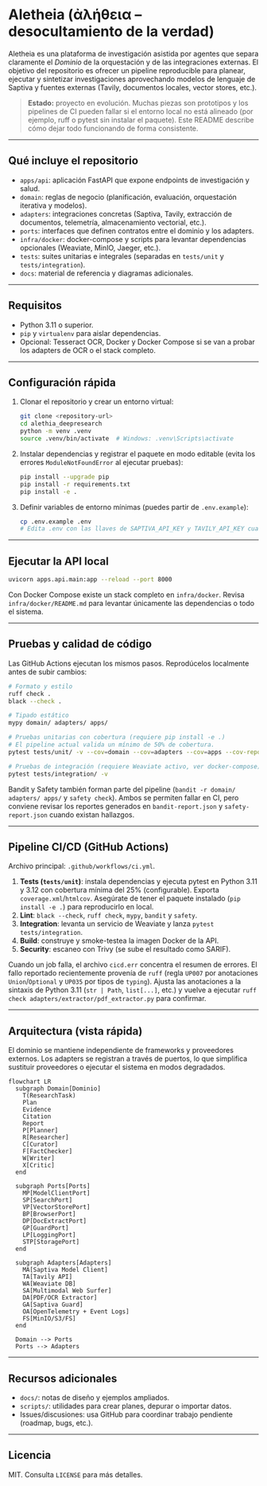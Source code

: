 # Aletheia (ἀλήθεια – desocultamiento de la verdad)

Aletheia es una plataforma de investigación asistida por agentes que separa claramente el
*Dominio* de la orquestación y de las integraciones externas. El objetivo del repositorio es
ofrecer un pipeline reproducible para planear, ejecutar y sintetizar investigaciones
aprovechando modelos de lenguaje de Saptiva y fuentes externas (Tavily, documentos locales,
vector stores, etc.).

> **Estado:** proyecto en evolución. Muchas piezas son prototipos y los pipelines de CI pueden
> fallar si el entorno local no está alineado (por ejemplo, ruff o pytest sin instalar el
> paquete). Este README describe cómo dejar todo funcionando de forma consistente.

---

## Qué incluye el repositorio

- `apps/api`: aplicación FastAPI que expone endpoints de investigación y salud.
- `domain`: reglas de negocio (planificación, evaluación, orquestación iterativa y modelos).
- `adapters`: integraciones concretas (Saptiva, Tavily, extracción de documentos, telemetría,
  almacenamiento vectorial, etc.).
- `ports`: interfaces que definen contratos entre el dominio y los adapters.
- `infra/docker`: docker-compose y scripts para levantar dependencias opcionales (Weaviate,
  MinIO, Jaeger, etc.).
- `tests`: suites unitarias e integrales (separadas en `tests/unit` y `tests/integration`).
- `docs`: material de referencia y diagramas adicionales.

---

## Requisitos

- Python 3.11 o superior.
- `pip` y `virtualenv` para aislar dependencias.
- Opcional: Tesseract OCR, Docker y Docker Compose si se van a probar los adapters de OCR o
  el stack completo.

---

## Configuración rápida

1. Clonar el repositorio y crear un entorno virtual:
   ```bash
   git clone <repository-url>
   cd alethia_deepresearch
   python -m venv .venv
   source .venv/bin/activate  # Windows: .venv\Scripts\activate
   ```
2. Instalar dependencias y registrar el paquete en modo editable (evita los errores
   `ModuleNotFoundError` al ejecutar pruebas):
   ```bash
   pip install --upgrade pip
   pip install -r requirements.txt
   pip install -e .
   ```
3. Definir variables de entorno mínimas (puedes partir de `.env.example`):
   ```bash
   cp .env.example .env
   # Edita .env con las llaves de SAPTIVA_API_KEY y TAVILY_API_KEY cuando uses servicios reales
   ```

---

## Ejecutar la API local

```bash
uvicorn apps.api.main:app --reload --port 8000
```

Con Docker Compose existe un stack completo en `infra/docker`. Revisa
`infra/docker/README.md` para levantar únicamente las dependencias o todo el sistema.

---

## Pruebas y calidad de código

Las GitHub Actions ejecutan los mismos pasos. Reprodúcelos localmente antes de subir cambios:

```bash
# Formato y estilo
ruff check .
black --check .

# Tipado estático
mypy domain/ adapters/ apps/

# Pruebas unitarias con cobertura (requiere pip install -e .)
# El pipeline actual valida un mínimo de 50% de cobertura.
pytest tests/unit/ -v --cov=domain --cov=adapters --cov=apps --cov-report=term-missing

# Pruebas de integración (requiere Weaviate activo, ver docker-compose)
pytest tests/integration/ -v
```

Bandit y Safety también forman parte del pipeline (`bandit -r domain/ adapters/ apps/` y
`safety check`). Ambos se permiten fallar en CI, pero conviene revisar los reportes generados en
`bandit-report.json` y `safety-report.json` cuando existan hallazgos.

---

## Pipeline CI/CD (GitHub Actions)

Archivo principal: `.github/workflows/ci.yml`.

1. **Tests (`tests/unit`)**: instala dependencias y ejecuta pytest en Python 3.11 y 3.12 con
   cobertura mínima del 25% (configurable). Exporta `coverage.xml`/`htmlcov`. Asegúrate de tener
   el paquete instalado (`pip install -e .`) para reproducirlo en local.
2. **Lint**: `black --check`, `ruff check`, `mypy`, `bandit` y `safety`.
3. **Integration**: levanta un servicio de Weaviate y lanza `pytest tests/integration`.
4. **Build**: construye y smoke-testea la imagen Docker de la API.
5. **Security**: escaneo con Trivy (se sube el resultado como SARIF).

Cuando un job falla, el archivo `cicd.err` concentra el resumen de errores. El fallo reportado
recientemente provenía de `ruff` (regla `UP007` por anotaciones `Union`/`Optional` y `UP035`
por tipos de `typing`). Ajusta las anotaciones a la sintaxis de Python 3.11 (`str | Path`,
`list[...]`, etc.) y vuelve a ejecutar `ruff check adapters/extractor/pdf_extractor.py` para
confirmar.

---

## Arquitectura (vista rápida)

El dominio se mantiene independiente de frameworks y proveedores externos. Los adapters se
registran a través de puertos, lo que simplifica sustituir proveedores o ejecutar el sistema en
modos degradados.

```mermaid
flowchart LR
  subgraph Domain[Dominio]
    T(ResearchTask)
    Plan
    Evidence
    Citation
    Report
    P[Planner]
    R[Researcher]
    C[Curator]
    F[FactChecker]
    W[Writer]
    X[Critic]
  end

  subgraph Ports[Ports]
    MP[ModelClientPort]
    SP[SearchPort]
    VP[VectorStorePort]
    BP[BrowserPort]
    DP[DocExtractPort]
    GP[GuardPort]
    LP[LoggingPort]
    STP[StoragePort]
  end

  subgraph Adapters[Adapters]
    MA[Saptiva Model Client]
    TA[Tavily API]
    WA[Weaviate DB]
    SA[Multimodal Web Surfer]
    DA[PDF/OCR Extractor]
    GA[Saptiva Guard]
    OA[OpenTelemetry + Event Logs]
    FS[MinIO/S3/FS]
  end

  Domain --> Ports
  Ports --> Adapters
```

---

## Recursos adicionales

- `docs/`: notas de diseño y ejemplos ampliados.
- `scripts/`: utilidades para crear planes, depurar o importar datos.
- Issues/discusiones: usa GitHub para coordinar trabajo pendiente (roadmap, bugs, etc.).

---

## Licencia

MIT. Consulta `LICENSE` para más detalles.
